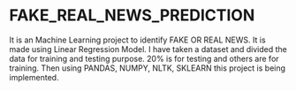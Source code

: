 # FAKE_REAL_NEWS_PREDICTION
It is an Machine Learning project to identify FAKE OR REAL NEWS.
It is made using Linear Regression Model. I have taken a dataset and divided the data for training and testing purpose. 20% is for testing and others are for training. 
Then using PANDAS, NUMPY, NLTK, SKLEARN this project is being implemented.
